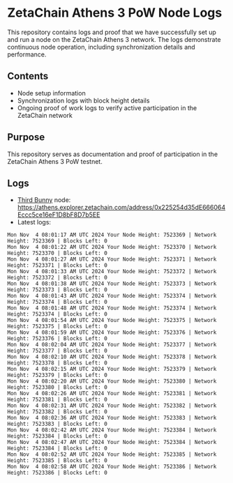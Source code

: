 # ZetaChain Athens 3 PoW Node Logs
This repository contains logs and proof that we have successfully set up and run a node on the ZetaChain Athens 3 network. The logs demonstrate continuous node operation, including synchronization details and performance.

## Contents
- Node setup information
- Synchronization logs with block height details
- Ongoing proof of work logs to verify active participation in the ZetaChain network

## Purpose
This repository serves as documentation and proof of participation in the ZetaChain Athens 3 PoW testnet.

## Logs

- [Third Bunny](https://thirdbunny.xyz/) node: https://athens.explorer.zetachain.com/address/0x225254d35dE666064Eccc5ce16eF1D8bF8D7b5EE
- Latest logs:
```
Mon Nov  4 08:01:17 AM UTC 2024 Your Node Height: 7523369 | Network Height: 7523369 | Blocks Left: 0
Mon Nov  4 08:01:22 AM UTC 2024 Your Node Height: 7523370 | Network Height: 7523370 | Blocks Left: 0
Mon Nov  4 08:01:27 AM UTC 2024 Your Node Height: 7523371 | Network Height: 7523371 | Blocks Left: 0
Mon Nov  4 08:01:33 AM UTC 2024 Your Node Height: 7523372 | Network Height: 7523372 | Blocks Left: 0
Mon Nov  4 08:01:38 AM UTC 2024 Your Node Height: 7523373 | Network Height: 7523373 | Blocks Left: 0
Mon Nov  4 08:01:43 AM UTC 2024 Your Node Height: 7523374 | Network Height: 7523374 | Blocks Left: 0
Mon Nov  4 08:01:48 AM UTC 2024 Your Node Height: 7523374 | Network Height: 7523374 | Blocks Left: 0
Mon Nov  4 08:01:54 AM UTC 2024 Your Node Height: 7523375 | Network Height: 7523375 | Blocks Left: 0
Mon Nov  4 08:01:59 AM UTC 2024 Your Node Height: 7523376 | Network Height: 7523376 | Blocks Left: 0
Mon Nov  4 08:02:04 AM UTC 2024 Your Node Height: 7523377 | Network Height: 7523377 | Blocks Left: 0
Mon Nov  4 08:02:10 AM UTC 2024 Your Node Height: 7523378 | Network Height: 7523378 | Blocks Left: 0
Mon Nov  4 08:02:15 AM UTC 2024 Your Node Height: 7523379 | Network Height: 7523379 | Blocks Left: 0
Mon Nov  4 08:02:20 AM UTC 2024 Your Node Height: 7523380 | Network Height: 7523380 | Blocks Left: 0
Mon Nov  4 08:02:26 AM UTC 2024 Your Node Height: 7523381 | Network Height: 7523381 | Blocks Left: 0
Mon Nov  4 08:02:31 AM UTC 2024 Your Node Height: 7523382 | Network Height: 7523382 | Blocks Left: 0
Mon Nov  4 08:02:36 AM UTC 2024 Your Node Height: 7523383 | Network Height: 7523383 | Blocks Left: 0
Mon Nov  4 08:02:42 AM UTC 2024 Your Node Height: 7523384 | Network Height: 7523384 | Blocks Left: 0
Mon Nov  4 08:02:47 AM UTC 2024 Your Node Height: 7523384 | Network Height: 7523384 | Blocks Left: 0
Mon Nov  4 08:02:52 AM UTC 2024 Your Node Height: 7523385 | Network Height: 7523385 | Blocks Left: 0
Mon Nov  4 08:02:58 AM UTC 2024 Your Node Height: 7523386 | Network Height: 7523386 | Blocks Left: 0
```
